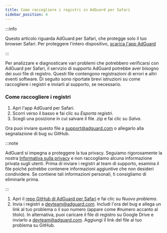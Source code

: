 ```yaml
---
title: Come raccogliere i registri in AdGuard per Safari
sidebar_position: 4
---
```


:::info

Questo articolo riguarda AdGuard per Safari, che protegge solo il tuo browser Safari. Per proteggere l'intero dispositivo, [scarica l'app AdGuard](https://agrd.io/download-kb-adblock)

:::

Per analizzare e diagnosticare vari problemi che potrebbero verificarsi con AdGuard per Safari, il servizio di supporto AdGuard potrebbe aver bisogno dei suoi file di registro. Questi file contengono registrazioni di errori e altri eventi software. Di seguito sono riportate brevi istruzioni su come raccogliere i registri e inviarli al supporto, se necessario.

### Come raccogliere i registri

1. Apri l'app AdGuard per Safari.
2. Scorri verso il basso e fai clic su _Esporta registri_.
3. Scegli una posizione in cui salvare il file .zip e fai clic su _Salva_.

Ora puoi inviare questo file a support@adguard.com o allegarlo alla segnalazione di bug su GitHub.

:::note

AdGuard si impegna a proteggere la tua privacy. Seguiamo rigorosamente la nostra [Informativa sulla privacy](https://adguard.com/privacy/safari.html) e non raccogliamo alcuna informazione privata sugli utenti. Prima di inviare i registri al team di supporto, esamina il file poiché potrebbe contenere informazioni aggiuntive che non desideri condividere. Se contiene tali informazioni personali, ti consigliamo di eliminarle prima.

:::

1. Apri il [repo GitHub di AdGuard per Safari](https://github.com/AdguardTeam/AdGuardForSafari/issues) e fai clic su _Nuovo problema_.
2. Invia i registri a devteam@adguard.com. Includi l'ora del bug e allega un link al tuo problema o il suo numero (appare come #numero accanto al titolo).
   In alternativa, puoi caricare il file di registro su Google Drive e inviarlo a devteam@adguard.com. Aggiungi il link del file al tuo problema su GitHub.
